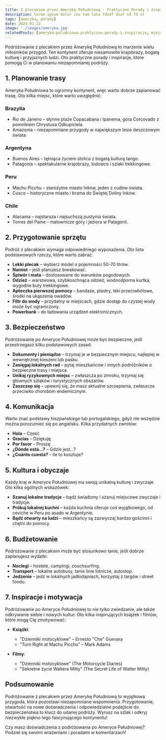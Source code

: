 ```yaml
---
title: Z plecakiem przez Amerykę Południową - Praktyczne Porady i Inspiracje
description: lorem ipsum dolor cos tam lata fdsdf dsaf sd fd sf
tags: [ameryka, porady]
date: 2024-01-22
image: './images/ameryka.jpg'
relatedPosts: [ameryka-poludniowa-praktyczne-porady-i-inspiracje, miejsca-gdzie-czas-sie-zatrzymal, skarby-europy]
---
```


Podróżowanie z plecakiem przez Amerykę Południową to marzenie wielu miłośników przygód. Ten kontynent oferuje niesamowite krajobrazy, bogatą kulturę i przyjaznych ludzi. Oto praktyczne porady i inspiracje, które pomogą Ci w planowaniu niezapomnianej podróży.

## 1. Planowanie trasy

Ameryka Południowa to ogromny kontynent, więc warto dobrze zaplanować trasę. Oto kilka miejsc, które warto uwzględnić:

### Brazylia

- Rio de Janeiro – słynne plaże Copacabana i Ipanema, góra Corcovado z pomnikiem Chrystusa Odkupiciela.
- Amazonia – niezapomniane przygody w największym lesie deszczowym świata.

### Argentyna

- Buenos Aires – tętniąca życiem stolica z bogatą kulturą tango.
- Patagonia – spektakularne krajobrazy, lodowce i szlaki trekkingowe.

### Peru

- Machu Picchu – starożytne miasto Inków, jeden z cudów świata.
- Cusco – historyczne miasto i brama do Świętej Doliny Inków.

### Chile

- Atacama – najstarsza i najsuchszą pustynia świata.
- Torres del Paine – malownicze góry i jeziora w Patagonii.

## 2. Przygotowanie sprzętu

Podróż z plecakiem wymaga odpowiedniego wyposażenia. Oto lista podstawowych rzeczy, które warto zabrać:

- **Lekki plecak** – wybierz model o pojemności 50-70 litrów.
- **Namiot** – jeśli planujesz biwakować.
- **Śpiwór i mata** – dostosowane do warunków pogodowych.
- **Odzież** – warstwowa, szybkoschnąca odzież, wodoodporna kurtka, wygodne buty trekkingowe.
- **Apteczka pierwszej pomocy** – bandaże, plastry, leki przeciwbólowe, środki na ukąszenia owadów.
- **Filtr do wody** – przydatny w miejscach, gdzie dostęp do czystej wody może być ograniczony.
- **Powerbank** – do ładowania urządzeń elektronicznych.

## 3. Bezpieczeństwo

Podróżowanie po Ameryce Południowej może być bezpieczne, jeśli przestrzegasz kilku podstawowych zasad:

- **Dokumenty i pieniądze** – trzymaj je w bezpiecznym miejscu, najlepiej w wewnętrznej kieszeni lub pasku.
- **Zasięgaj lokalnych rad** – pytaj mieszkańców i innych podróżników o bezpieczne trasy i miejsca.
- **Unikaj ryzykownych miejsc** – zwłaszcza po zmroku, trzymaj się głównych szlaków i turystycznych obszarów.
- **Zaszczep się** – upewnij się, że masz aktualne szczepienia, zwłaszcza przeciwko chorobom endemicznym.

## 4. Komunikacja

Warto znać podstawy hiszpańskiego lub portugalskiego, gdyż nie wszędzie można porozumieć się po angielsku. Kilka przydatnych zwrotów:

- **Hola** – Cześć
- **Gracias** – Dziękuję
- **Por favor** – Proszę
- **¿Dónde está...?** – Gdzie jest...?
- **¿Cuánto cuesta?** – Ile to kosztuje?

## 5. Kultura i obyczaje

Każdy kraj w Ameryce Południowej ma swoją unikalną kulturę i zwyczaje. Oto kilka ogólnych wskazówek:

- **Szanuj lokalne tradycje** – bądź świadomy i szanuj miejscowe zwyczaje i tradycje.
- **Próbuj lokalnej kuchni** – każda kuchnia oferuje coś wyjątkowego, od ceviche w Peru po asado w Argentynie.
- **Bądź otwarty na ludzi** – mieszkańcy są zazwyczaj bardzo gościnni i chętni do pomocy.

## 6. Budżetowanie

Podróżowanie z plecakiem może być stosunkowo tanie, jeśli dobrze zaplanujesz wydatki:

- **Noclegi** – hostele, campingi, couchsurfing.
- **Transport** – lokalne autobusy, tanie linie lotnicze, autostop.
- **Jedzenie** – jedz w lokalnych jadłodajniach, korzystaj z targów i street foodu.

## 7. Inspiracje i motywacja

Podróżowanie po Ameryce Południowej to nie tylko zwiedzanie, ale także odkrywanie siebie i nowych kultur. Oto kilka inspirujących książek i filmów, które mogą Cię zmotywować:

- **Książki**:
  - "Dzienniki motocyklowe" – Ernesto "Che" Guevara
  - "Turn Right at Machu Picchu" – Mark Adams

- **Filmy**:
  - "Dzienniki motocyklowe" (The Motorcycle Diaries)
  - "Sekretne życie Waltera Mitty" (The Secret Life of Walter Mitty)

## Podsumowanie

Podróżowanie z plecakiem przez Amerykę Południową to wyjątkowa przygoda, która pozostawi niezapomniane wspomnienia. Przygotowanie, otwartość na nowe doświadczenia i odpowiedzialne podejście do bezpieczeństwa to klucz do udanej podróży. Wyrusz na szlak i odkryj niezwykłe piękno tego fascynującego kontynentu!

Czy masz doświadczenia z podróżowania po Ameryce Południowej? Podziel się swoimi wrażeniami i poradami w komentarzach!
